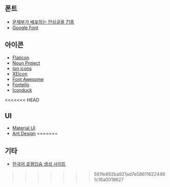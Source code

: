 ## 폰트
  - [문체부가 배포하는 안심글꼴 71종](https://gongu.copyright.or.kr/freeFontEvent.html)
  - [Google Font](https://fonts.google.com/)

## 아이콘
  - [Flaticon](https://www.flaticon.com/)
  - [Noun Project](https://thenounproject.com/)
  - [Ion icons](https://ionicons.com/)
  - [XEIcon](https://xpressengine.github.io/XEIcon/index.html)
  - [Font Awesome](https://fontawesome.com/)
  - [Fontello](https://fontello.com/)
  - [Iconduck](https://iconduck.com/)

<<<<<<< HEAD
## UI
  - [Material UI](https://material-ui.com/)
  - [Ant Design](https://ant.design/)
=======
  ## 기타
  - [한국어 로렘입숨 생성 사이트](http://guny.kr/stuff/klorem/)
>>>>>>> 561fe892ba921ad7e586116224461c16a0018627
